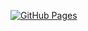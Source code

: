 [![GitHub Pages](https://img.shields.io/badge/GitHub-Pages-blue?logo=github)](https://kitoboynaya.github.io/pine-script-tasks/)